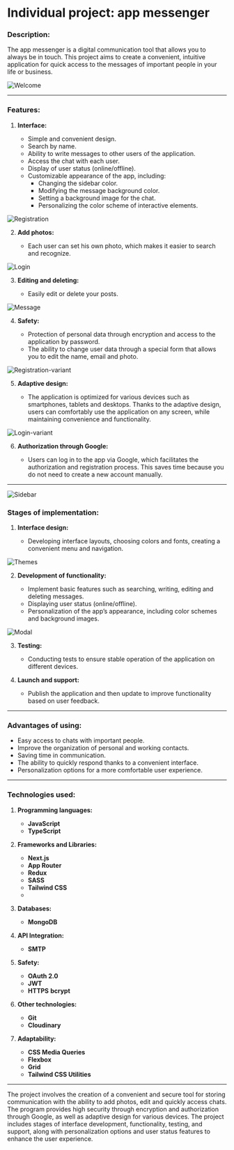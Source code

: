 # Individual project: app messenger

### Description:

The app messenger is a digital communication tool that allows you to always be in touch. This project aims to create a convenient, intuitive application for quick access to the messages of important people in your life or business.

![Welcome](/public/readme/welcome.jpg)

---

### Features:

1. **Interface:**

   - Simple and convenient design.
   - Search by name.
   - Ability to write messages to other users of the application.
   - Access the chat with each user.
   - Display of user status (online/offline).
   - Customizable appearance of the app, including:
     - Changing the sidebar color.
     - Modifying the message background color.
     - Setting a background image for the chat.
     - Personalizing the color scheme of interactive elements.

![Registration](/public/readme/registration.jpg)

2. **Add photos:**

   - Each user can set his own photo, which makes it easier to search and recognize.

![Login](/public/readme/login.jpg)

3. **Editing and deleting:**

   - Easily edit or delete your posts.

![Message](/public/readme/message.jpg)

4. **Safety:**

   - Protection of personal data through encryption and access to the application by password.
   - The ability to change user data through a special form that allows you to edit the name, email and photo.

![Registration-variant](/public/readme/registration-variant.jpg)

5. **Adaptive design:**

   - The application is optimized for various devices such as smartphones, tablets and desktops. Thanks to the adaptive design, users can comfortably use the application on any screen, while maintaining convenience and functionality.

![Login-variant](/public/readme/login-variant.jpg)

6. **Authorization through Google:**

   - Users can log in to the app via Google, which facilitates the authorization and registration process. This saves time because you do not need to create a new account manually.

---

![Sidebar](/public/readme/sidebar.jpg)

### Stages of implementation:

1. **Interface design:**

   - Developing interface layouts, choosing colors and fonts, creating a convenient menu and navigation.

![Themes](/public/readme/themes.jpg)

2. **Development of functionality:**

   - Implement basic features such as searching, writing, editing and deleting messages.
   - Displaying user status (online/offline).
   - Personalization of the app’s appearance, including color schemes and background images.

![Modal](/public/readme/modal.jpg)

3. **Testing:**

   - Conducting tests to ensure stable operation of the application on different devices.

4. **Launch and support:**

   - Publish the application and then update to improve functionality based on user feedback.

---

### Advantages of using:

- Easy access to chats with important people.
- Improve the organization of personal and working contacts.
- Saving time in communication.
- The ability to quickly respond thanks to a convenient interface.
- Personalization options for a more comfortable user experience.

---

### Technologies used:

1. **Programming languages:**

   - **JavaScript**
   - **TypeScript**

2. **Frameworks and Libraries:**
   - **Next.js**
   - **App Router**
   - **Redux**
   - **SASS**
   - **Tailwind CSS**
   -
3. **Databases:**

   - **MongoDB**

4. **API Integration:**

   - **SMTP**

5. **Safety:**

   - **OAuth 2.0**
   - **JWT**
   - **HTTPS**
     **bcrypt**

6. **Other technologies:**

   - **Git**
   - **Cloudinary**

7. **Adaptability:**
   - **CSS Media Queries**
   - **Flexbox**
   - **Grid**
   - **Tailwind CSS Utilities**

---

The project involves the creation of a convenient and secure tool for storing communication with the ability to add photos, edit and quickly access chats. The program provides high security through encryption and authorization through Google, as well as adaptive design for various devices. The project includes stages of interface development, functionality, testing, and support, along with personalization options and user status features to enhance the user experience.
